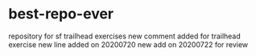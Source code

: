 # best-repo-ever
repository for sf trailhead exercises
new comment added for trailhead exercise
new line added on 20200720
new add on 20200722 for review
